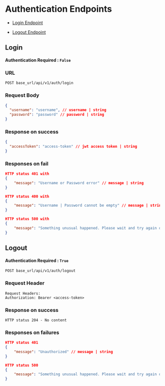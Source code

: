 # Authentication Endpoints

- [Login Endpoint](#login)

- [Logout Endpoint](#logout)

## Login

#### Authentication Required : `False`

### URL

```
POST base_url/api/v1/auth/login
```

### Request Body

```json
{
  "username": "username", // username | string
  "password": "password" // password | string
}
```

### Response on success

```json
{
  "accessToken": "access-token" // jwt access token | string
}
```

### Responses on fail

```json
HTTP status 401 with
{
    "message": "Username or Password error" // message | string
}
```

```json
HTTP status 400 with
{
    "message": "Username | Password cannot be empty" // message | string
}
```

```json
HTTP status 500 with
{
    "message": "Something unusual happened. Please wait and try again or contact system administrator" // message | string
}
```

## Logout

#### Authentication Required : `True`

```
POST base_url/api/v1/auth/logout
```

### Request Header

```
Request Headers:
Authorization: Bearer <access-token>
```

### Response on success

```
HTTP status 204 - No content
```

### Responses on failures

```json
HTTP status 401
{
    "message": "Unauthorized" // message | string
}
```

```json
HTTP status 500
{
    "message": "Something unusual happened. Please wait and try again or contact system administrator" // message | string
}
```

